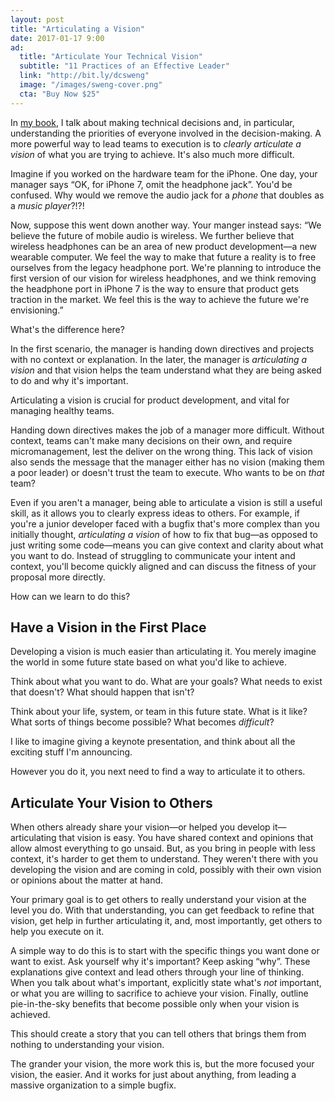 ```yaml
---
layout: post
title: "Articulating a Vision"
date: 2017-01-17 9:00
ad:
  title: "Articulate Your Technical Vision"
  subtitle: "11 Practices of an Effective Leader"
  link: "http://bit.ly/dcsweng"
  image: "/images/sweng-cover.png"
  cta: "Buy Now $25"
---
```


In [my book][swengbook], I talk about making technical decisions and, in particular, understanding the priorities of everyone involved in the
decision-making.  A more powerful way to lead teams to execution is to _clearly articulate a vision_ of what you are trying to achieve.  It's also much more
difficult.

[swengbook]: http://theseniorsoftwareengineer.com

<!-- more -->

Imagine if you worked on the hardware team for the iPhone.  One day, your manager says “OK, for iPhone 7, omit the headphone jack”.  You'd be confused.  Why would we remove the audio jack for a _phone_ that doubles as a _music player_?!?!

Now, suppose this went down another way.  Your manger instead says: “We believe the future of mobile audio is
wireless.  We further believe that wireless headphones can be an area of new product development—a new wearable computer.  We feel the way to make that future a
reality is to free ourselves from the legacy headphone port.  We're planning to introduce the first version of our vision for wireless headphones, and we
think removing the headphone port in iPhone 7 is the way to ensure that product gets traction in the market.  We feel this is the way to achieve the future we're envisioning.”

What's the difference here?

In the first scenario, the manager is handing down directives and projects with no context or explanation.  In the later, the manager is _articulating a vision_ and that vision helps the team understand what they
are being asked to do and why it's important.

Articulating a vision is crucial for product development, and vital for managing healthy teams.

Handing down directives makes the job of a manager more difficult. Without context, teams can't make many decisions on their own, and require micromanagement, lest the deliver on the wrong thing.  This lack of
vision also sends the message that the manager either has no vision (making them a poor leader) or doesn't trust the team to execute.  Who wants to be on *that* team?

Even if you aren't a manager, being able to articulate a vision is still a useful skill, as it allows you to clearly express ideas to others.  For example, if you're a junior developer faced with a bugfix that's more complex than you initially thought, _articulating a vision_ of how to fix that bug—as opposed to just writing some code—means you can give context and clarity about what you want to do.  Instead of struggling to communicate your intent and context, you'll become quickly aligned and can discuss the fitness of your proposal more directly.

How can we learn to do this?

## Have a Vision in the First Place

Developing a vision is much easier than articulating it.  You merely imagine the world in some future state based on what you'd like to achieve.

Think about what you want to do. What are your goals?  What needs to exist that doesn't?  What should happen that isn't?

Think about your life, system, or team in this future state.  What is it like? What sorts of things become possible?  What becomes *difficult*? 

I like to imagine giving a keynote presentation, and think about all the exciting stuff I'm announcing.

However you do it, you next need to find a way to articulate it to others.

## Articulate Your Vision to Others

<div data-ad></div>

When others already share your vision—or helped you develop it—articulating that vision is easy.  You have shared context and opinions that allow almost everything to go unsaid.  But, as you bring in people with less context, it's harder to get them to understand.  They weren't there with you developing the vision and are coming in cold, possibly with their own vision or opinions about the matter at hand.

Your primary goal is to get others to really understand your vision at the level you do.  With that understanding, you can get feedback to refine that vision, get help in further articulating it, and, most
importantly, get others to help you execute on it.

A simple way to do this is to start with the specific things you want done or want to exist.   Ask yourself why it's important?  Keep asking “why”.  These explanations give context and lead others through your
line of thinking.  When you talk about what's important, explicitly state what's *not* important, or what you are willing to sacrifice to achieve your vision.  Finally, outline pie-in-the-sky benefits that become
possible only when your vision is achieved.

This should create a story that you can tell others that brings them from nothing to understanding your vision.

The grander your vision, the more work this is, but the more focused your vision, the easier.  And it works for just about anything, from leading a massive organization to a simple bugfix.


